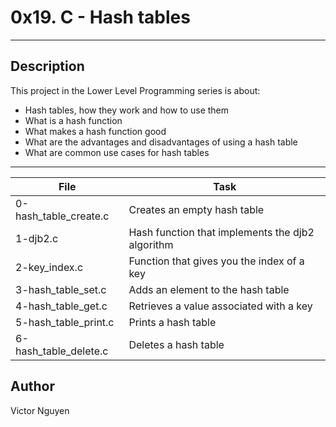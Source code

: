# 0x19. C - Hash tables
---
## Description

This project in the Lower Level Programming series is about:
* Hash tables, how they work and how to use them
* What is a hash function
* What makes a hash function good
* What are the advantages and disadvantages of using a hash table
* What are common use cases for hash tables

---
File|Task
---|---
0-hash_table_create.c | Creates an empty hash table
1-djb2.c | Hash function that implements the djb2 algorithm
2-key_index.c | Function that gives you the index of a key
3-hash_table_set.c | Adds an element to the hash table
4-hash_table_get.c | Retrieves a value associated with a key
5-hash_table_print.c | Prints a hash table
6-hash_table_delete.c | Deletes a hash table

## Author
Victor Nguyen
